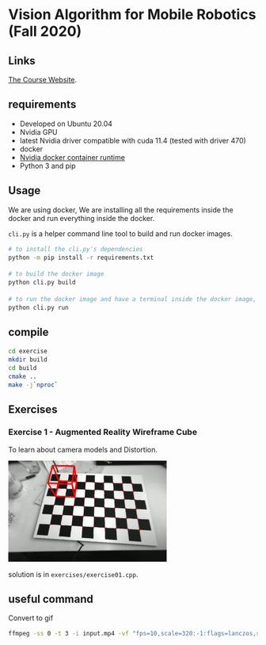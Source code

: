 # Vision Algorithm for Mobile Robotics (Fall 2020)

## Links

[The Course Website](http://rpg.ifi.uzh.ch/teaching2020.html).

## requirements

- Developed on Ubuntu 20.04
- Nvidia GPU
- latest Nvidia driver compatible with cuda 11.4 (tested with driver 470)
- docker
- [Nvidia docker container runtime](https://docs.nvidia.com/datacenter/cloud-native/container-toolkit/install-guide.html#)
- Python 3 and pip

## Usage

We are using docker, We are installing all the requirements inside the docker and run everything inside the docker.

`cli.py` is a helper command line tool to build and run docker images.

```sh
# to install the cli.py's dependencies
python -m pip install -r requirements.txt

# to build the docker image
python cli.py build

# to run the docker image and have a terminal inside the docker image, compile everything in the image
python cli.py run
```

## compile

```bash
cd exercise
mkdir build
cd build
cmake ..
make -j`nproc`
```

## Exercises

### Exercise 1 - Augmented Reality Wireframe Cube

To learn about camera models and Distortion.

![Output](exercises/statements/Exercise%201%20-%20Augmented%20Reality%20Wireframe%20Cube/output.gif)

solution is in `exercises/exercise01.cpp`.

## useful command

Convert to gif

```bash
ffmpeg -ss 0 -t 3 -i input.mp4 -vf "fps=10,scale=320:-1:flags=lanczos,split[s0][s1];[s0]palettegen[p];[s1][p]paletteuse" -loop 0 output.gif
```
